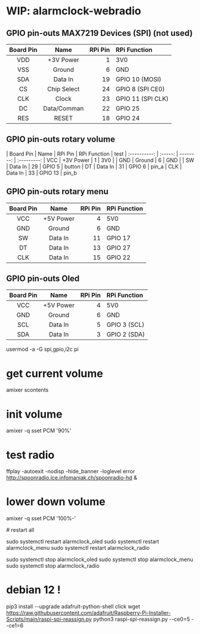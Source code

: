 WIP: alarmclock-webradio
===================

GPIO pin-outs MAX7219 Devices (SPI) (not used)
----------------------------------------------

| Board Pin    | Name        | RPi Pin   | RPi Function
| :----------: | :-----:     | --------: | :-----------
|          VDD | +3V Power   | 1        | 3V0 
|          VSS |  Ground     | 6        | GND 
|          SDA |  Data In    | 19       | GPIO 10 (MOSI)
|          CS  |  Chip Select| 24       | GPIO 8 (SPI CE0)
|          CLK |  Clock      | 23       | GPIO 11 (SPI CLK)
|          DC  |  Data/Comman| 22       | GPIO 25
|          RES |  RESET      | 18       | GPIO 24


GPIO pin-outs rotary volume
----------------------------------------------

| Board Pin    | Name        | RPi Pin   | RPi Function | test
| :----------: | :-----:      | --------: | :---------:
|          VCC | +3V Power   | 1        | 3V0           |
|          GND |  Ground     | 6        | GND           |
|          SW  |  Data In    | 29       | GPIO 5    | button
|          DT  |  Data In    | 31       | GPIO 6    | pin_a
|          CLK |  Data In    | 33       | GPIO 13   | pin_b

GPIO pin-outs rotary menu
----------------------------------------------


| Board Pin    | Name        | RPi Pin   | RPi Function
| :----------: | :-----:      | --------: | :-----------
|          VCC | +5V Power   | 4        | 5V0 
|          GND |  Ground     | 6        | GND 
|          SW  |  Data In    | 11       | GPIO 17
|          DT  |  Data In    | 13       | GPIO 27
|          CLK |  Data In    | 15       | GPIO 22


GPIO pin-outs Oled
----------------------------------------------

| Board Pin    | Name        | RPi Pin   | RPi Function
| :----------: | :-----:      | --------: | :-----------
|          VCC | +5V Power   | 4        | 5V0 
|          GND |  Ground     | 6        | GND 
|          SCL |  Data In    | 5        | GPIO 3 (SCL)
|          SDA |  Data In    | 3        | GPIO 2 (SDA)


usermod -a -G spi,gpio,i2c pi


# get current volume
amixer scontents
# init volume
amixer -q sset PCM '90%'
# test radio
ffplay -autoexit -nodisp -hide_banner -loglevel error http://spoonradio.ice.infomaniak.ch/spoonradio-hd &
# lower down volume
amixer -q sset PCM '100%-'

# restart all

sudo systemctl restart alarmclock_oled
sudo systemctl restart alarmclock_menu
sudo systemctl restart alarmclock_radio


sudo systemctl stop alarmclock_oled
sudo systemctl stop alarmclock_menu
sudo systemctl stop alarmclock_radio


# debian 12 !
pip3 install --upgrade adafruit-python-shell click
wget https://raw.githubusercontent.com/adafruit/Raspberry-Pi-Installer-Scripts/main/raspi-spi-reassign.py
python3 raspi-spi-reassign.py --ce0=5 --ce1=6




